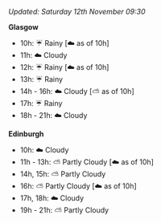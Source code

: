 *Updated: Saturday 12th November 09:30*

**Glasgow**

* 10h: :umbrella: Rainy [:cloud: as of 10h]
* 11h: :cloud: Cloudy
* 12h: :umbrella: Rainy [:cloud: as of 10h]
* 13h: :umbrella: Rainy
* 14h - 16h: :cloud: Cloudy [:partly_sunny: as of 10h]
* 17h: :umbrella: Rainy
* 18h - 21h: :cloud: Cloudy

**Edinburgh**

* 10h: :cloud: Cloudy
* 11h - 13h: :partly_sunny: Partly Cloudy [:cloud: as of 10h]
* 14h, 15h: :partly_sunny: Partly Cloudy
* 16h: :partly_sunny: Partly Cloudy [:cloud: as of 10h]
* 17h, 18h: :cloud: Cloudy
* 19h - 21h: :partly_sunny: Partly Cloudy

